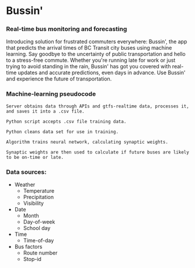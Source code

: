 # Bussin'

### Real-time bus monitoring and forecasting

Introducing solution for frustrated commuters everywhere: Bussin', the app that predicts the arrival times of BC Transit city buses using machine learning. Say goodbye to the uncertainty of public transportation and hello to a stress-free commute. Whether you're running late for work or just trying to avoid standing in the rain, Bussin' has got you covered with real-time updates and accurate predictions, even days in advance. Use Bussin' and experience the future of transportation.

### Machine-learning pseudocode

    Server obtains data through APIs and gtfs-realtime data, processes it, and saves it into a .csv file.

    Python script accepts .csv file training data.
    
    Python cleans data set for use in training.
    
    Algorithm trains neural network, calculating synaptic weights.
    
    Synaptic weights are then used to calculate if future buses are likely to be on-time or late.

### Data sources:
- Weather
  - Temperature
  - Precipitation
  - Visibility
- Date
  - Month
  - Day-of-week
  - School day
- Time
  - Time-of-day
- Bus factors
  - Route number
  - Stop-id



